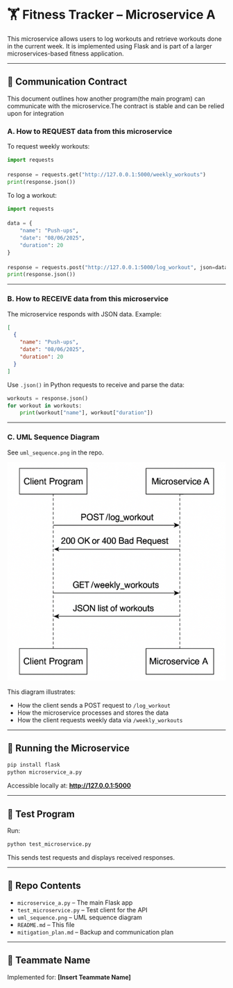   # 🏋️ Fitness Tracker – Microservice A

  This microservice allows users to log workouts and retrieve workouts done in the current week. It is implemented using Flask and is part of a larger microservices-based fitness application.

  ---

  ## 📜 Communication Contract
  This document outlines how another program(the main program) can communicate with the microservice.The contract is stable and can be relied upon for integration

  ### A. How to REQUEST data from this microservice

  To request weekly workouts:

  ```python
  import requests

  response = requests.get("http://127.0.0.1:5000/weekly_workouts")
  print(response.json())
  ```

  To log a workout:

  ```python
  import requests

  data = {
      "name": "Push-ups",
      "date": "08/06/2025",
      "duration": 20
  }

  response = requests.post("http://127.0.0.1:5000/log_workout", json=data)
  print(response.json())
  ```

  ---

  ### B. How to RECEIVE data from this microservice

  The microservice responds with JSON data. Example:

  ```json
  [
    {
      "name": "Push-ups",
      "date": "08/06/2025",
      "duration": 20
    }
  ]
  ```

  Use `.json()` in Python requests to receive and parse the data:

  ```python
  workouts = response.json()
  for workout in workouts:
      print(workout["name"], workout["duration"])
  ```

  ---

  ### C. UML Sequence Diagram

  See `uml_sequence.png` in the repo.

  ![UML Diagram](uml_sequence.png)

  This diagram illustrates:
  - How the client sends a POST request to `/log_workout`
  - How the microservice processes and stores the data
  - How the client requests weekly data via `/weekly_workouts`

  ---

  ## 🔧 Running the Microservice

  ```bash
  pip install flask
  python microservice_a.py
  ```

  Accessible locally at:
  **http://127.0.0.1:5000**

  ---

  ## 🧪 Test Program

  Run:

  ```bash
  python test_microservice.py
  ```

  This sends test requests and displays received responses.

  ---

  ## 📁 Repo Contents

  - `microservice_a.py` – The main Flask app
  - `test_microservice.py` – Test client for the API
  - `uml_sequence.png` – UML sequence diagram
  - `README.md` – This file
  - `mitigation_plan.md` – Backup and communication plan

  ---

  ## 🤝 Teammate Name

  Implemented for: **[Insert Teammate Name]**

